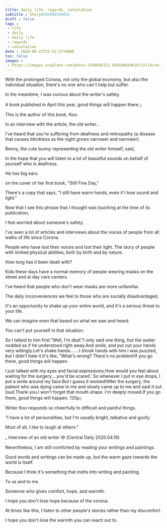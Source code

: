 ```yaml
---
title: daily life, regards, consolation
subtitle : Story#202008240052
draft : false
tags :
 - life
 - daily
 - daily life
 - regards
 - consolation
date : 2020-08-23T15:52:57+0900
toc: false
images : 
 - https://images.unsplash.com/photo-1546856321-58d180eb4616?ixlib=rb-1.2.1&q=80&fm=jpg&crop=entropy&cs=tinysrgb&w=1080&fit=max&ixid=eyJhcHBfaWQiOjE1NTU0OX0
---
```


With the prolonged Corona, not only the global economy, but also the individual situation, there's no one who can't help but suffer.  

In the meantime, I was curious about the writer's safety.  

A book published in April this year, good things will happen there.』  

This is the author of this book, Koo.  

In an interview with the article, the old writer...  

I've heard that you're suffering from deafness and retinopathy (a disease that causes blindness as the night grows narrower and narrower).  

Benny, the cute bunny representing the old writer himself, said,  

In the hope that you will listen to a lot of beautiful sounds on behalf of yourself who is deafness.  

He has big ears.  

on the cover of her first book, "Still Fine Day,"  

There's a copy that says, "I still have warm hands, even if I lose sound and light."  

Now that I see this phrase that I thought was touching at the time of its publication,  

I feel worried about someone's safety.  

I've seen a lot of articles and interviews about the voices of people from all walks of life since Corona.  

People who have lost their voices and lost their light. The story of people with limited physical abilities, both by birth and by nature.  

How long has it been dealt with?  

Kids these days have a normal memory of people wearing masks on the street and at day care centers.  

I've heard that people who don't wear masks are more unfamiliar.  

The daily inconveniences we feel to those who are socially disadvantaged,  

It's an opportunity to shake up your entire world, and it's a serious threat to your life.  

We can imagine even that based on what we saw and heard.  

You can't put yourself in that situation.  

So I talked to him first."Well, I'm deaf."I only said one thing, but the waiter nodded as if he understood right away.And smile, and put out your hands very willingly.Let's shake hands.......I shook hands with him.I was puzzled, but I didn't hate it.It's like, "What's wrong? There's no problem!If you go there, good things will happen.  

I just talked with my eyes and facial expressions.How would you feel about waiting for the surgery....you'd be scared.' So whenever I put in eye drops, I put a smile around my face.But I guess it worked!After the surgery, the patient who was dying came to me and slowly came up to me and said it out loud.Thank you.I won't forget that mouth shape. I'm deeply moved.If you go there, good things will happen. 125p』  

Writer Koo responds so cheerfully to difficult and painful things.  

"I have a lot of personalities, but I'm usually bright, talkative and goofy.  

Most of all, I like to laugh at others."  

_ Interview of an old writer 中 (Central Daily 2020.04.19)  

Nevertheless, I am still comforted by reading your writings and paintings.  

Good words and writings can be made up, but the warm gaze towards the world is itself.  

Because I think it's something that melts into writing and painting.  

To us and to me.  

Someone who gives comfort, hope, and warmth.  

I hope you don't lose hope because of the corona.  

At times like this, I listen to other people's stories rather than my discomfort.  

I hope you don't lose the warmth you can reach out to.  


